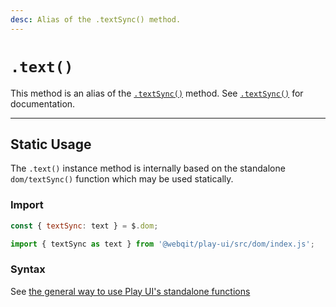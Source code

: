 ```yaml
---
desc: Alias of the .textSync() method.
---
```

# `.text()`

This method is an alias of the [`.textSync()`](../textsync) method. See [`.textSync()`](../textsync) for documentation.

------

## Static Usage

The `.text()` instance method is internally based on the standalone `dom/textSync()` function which may be used statically.

### Import

```js
const { textSync: text } = $.dom;
```
```js
import { textSync as text } from '@webqit/play-ui/src/dom/index.js';
```

### Syntax

See [the general way to use Play UI's standalone functions](../../../quickstart#use-as-descrete-utilities)